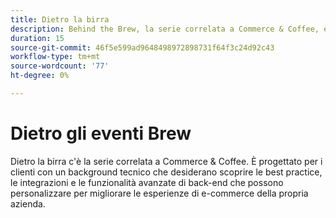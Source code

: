 ```yaml
---
title: Dietro la birra
description: Behind the Brew, la serie correlata a Commerce & Coffee, è personalizzata per i clienti tecnicamente inclinati che desiderano conoscere le best practice, le integrazioni e le funzionalità avanzate del back-end per migliorare le loro esperienze di e-commerce.
duration: 15
source-git-commit: 46f5e599ad9648498972898731f64f3c24d92c43
workflow-type: tm+mt
source-wordcount: '77'
ht-degree: 0%

---
```


# Dietro gli eventi Brew

Dietro la birra c&#39;è la serie correlata a Commerce &amp; Coffee. È progettato per i clienti con un background tecnico che desiderano scoprire le best practice, le integrazioni e le funzionalità avanzate di back-end che possono personalizzare per migliorare le esperienze di e-commerce della propria azienda.

<!-- CARDS

* activity-log.md {cta  = Watch event}

-->

